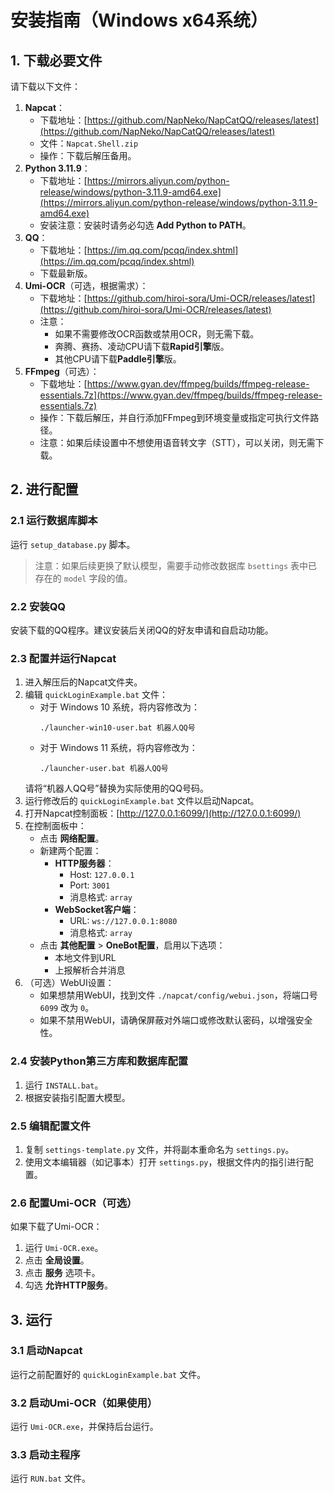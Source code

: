 # 安装指南（Windows x64系统）
## 1. 下载必要文件
请下载以下文件：
1. **Napcat**：
   - 下载地址：[https://github.com/NapNeko/NapCatQQ/releases/latest](https://github.com/NapNeko/NapCatQQ/releases/latest)
   - 文件：`Napcat.Shell.zip`
   - 操作：下载后解压备用。
2. **Python 3.11.9**：
   - 下载地址：[https://mirrors.aliyun.com/python-release/windows/python-3.11.9-amd64.exe](https://mirrors.aliyun.com/python-release/windows/python-3.11.9-amd64.exe)
   - 安装注意：安装时请务必勾选 **Add Python to PATH**。
3. **QQ**：
   - 下载地址：[https://im.qq.com/pcqq/index.shtml](https://im.qq.com/pcqq/index.shtml)
   - 下载最新版。
4. **Umi-OCR**（可选，根据需求）：
   - 下载地址：[https://github.com/hiroi-sora/Umi-OCR/releases/latest](https://github.com/hiroi-sora/Umi-OCR/releases/latest)
   - 注意：
        - 如果不需要修改OCR函数或禁用OCR，则无需下载。
        - 奔腾、赛扬、凌动CPU请下载**Rapid引擎**版。
        - 其他CPU请下载**Paddle引擎**版。
5. **FFmpeg**（可选）：
   - 下载地址：[https://www.gyan.dev/ffmpeg/builds/ffmpeg-release-essentials.7z](https://www.gyan.dev/ffmpeg/builds/ffmpeg-release-essentials.7z)
   - 操作：下载后解压，并自行添加FFmpeg到环境变量或指定可执行文件路径。
   - 注意：如果后续设置中不想使用语音转文字（STT），可以关闭，则无需下载。
## 2. 进行配置
### 2.1 运行数据库脚本
运行 `setup_database.py` 脚本。
> 注意：如果后续更换了默认模型，需要手动修改数据库 `bsettings` 表中已存在的 `model` 字段的值。
### 2.2 安装QQ
安装下载的QQ程序。建议安装后关闭QQ的好友申请和自启动功能。
### 2.3 配置并运行Napcat
1. 进入解压后的Napcat文件夹。
2. 编辑 `quickLoginExample.bat` 文件：
   - 对于 Windows 10 系统，将内容修改为：
     ```batch
     ./launcher-win10-user.bat 机器人QQ号
     ```
   - 对于 Windows 11 系统，将内容修改为：
     ```batch
     ./launcher-user.bat 机器人QQ号
     ```
   请将“机器人QQ号”替换为实际使用的QQ号码。
3. 运行修改后的 `quickLoginExample.bat` 文件以启动Napcat。
4. 打开Napcat控制面板：[http://127.0.0.1:6099/](http://127.0.0.1:6099/)
5. 在控制面板中：
   - 点击 **网络配置**。
   - 新建两个配置：
        - **HTTP服务器**：
          - Host: `127.0.0.1`
          - Port: `3001`
          - 消息格式: `array`
        - **WebSocket客户端**：
          - URL: `ws://127.0.0.1:8080`
          - 消息格式: `array`
   - 点击 **其他配置** > **OneBot配置**，启用以下选项：
        - 本地文件到URL
        - 上报解析合并消息
6. （可选）WebUI设置：
   - 如果想禁用WebUI，找到文件 `./napcat/config/webui.json`，将端口号 `6099` 改为 `0`。
   - 如果不禁用WebUI，请确保屏蔽对外端口或修改默认密码，以增强安全性。
### 2.4 安装Python第三方库和数据库配置
1. 运行 `INSTALL.bat`。
2. 根据安装指引配置大模型。
### 2.5 编辑配置文件
1. 复制 `settings-template.py` 文件，并将副本重命名为 `settings.py`。
2. 使用文本编辑器（如记事本）打开 `settings.py`，根据文件内的指引进行配置。
### 2.6 配置Umi-OCR（可选）
如果下载了Umi-OCR：
1. 运行 `Umi-OCR.exe`。
2. 点击 **全局设置**。
3. 点击 **服务** 选项卡。
4. 勾选 **允许HTTP服务**。
## 3. 运行
### 3.1 启动Napcat
运行之前配置好的 `quickLoginExample.bat` 文件。
### 3.2 启动Umi-OCR（如果使用）
运行 `Umi-OCR.exe`，并保持后台运行。
### 3.3 启动主程序
运行 `RUN.bat` 文件。